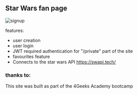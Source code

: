 Star Wars fan page
------------------
![signup](https://i.imgur.com/OldHoIo.gif)

features:
- user creation
- user login
- JWT required authentication for "/private" part of the site
- favourites feature
- Connects to the star wars API https://swapi.tech/
### thanks to:
This site was built as part of the 4Geeks Academy bootcamp
